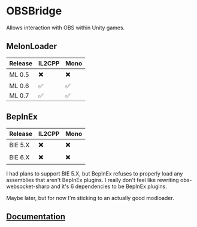 # OBSBridge
Allows interaction with OBS within Unity games.

## MelonLoader
| Release | IL2CPP | Mono |
| ------- | ------ |----|
| ML 0.5  | ✖️ | ✖️ |
| ML 0.6  | ✅ | ✅  |
| ML 0.7  | ✅ | ✅  |

## BepInEx
| Release | IL2CPP | Mono |
|---------|----|---|
| BIE 5.X | ✖️ | ✖️ |
| BIE 6.X | ✖️ | ✖️ |

I had plans to support BIE 5.X, but BepInEx refuses to properly load any assemblies that aren't BepInEx plugins.
I really don't feel like rewriting obs-websocket-sharp and it's 6 dependencies to be BepInEx plugins.

Maybe later, but for now I'm sticking to an actually good modloader.

## [Documentation](https://github.com/WeatherElectric/OBSBridge/wiki)